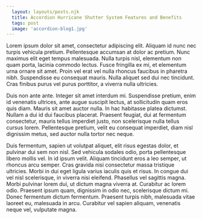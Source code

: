 ```yaml
---
  layout: layouts/posts.njk
  title: Accordion Hurricane Shutter System Features and Benefits
  tags: post
  image: 'accordion-blog1.jpg' 
---
```


Lorem ipsum dolor sit amet, consectetur adipiscing elit. Aliquam id nunc nec turpis vehicula pretium. Pellentesque accumsan at dolor ac pretium. Nunc maximus elit eget tempus malesuada. Nulla turpis nisl, elementum non quam porta, lacinia commodo lectus. Fusce fringilla ex mi, et elementum urna ornare sit amet. Proin vel erat vel nulla rhoncus faucibus in pharetra nibh. Suspendisse eu consequat mauris. Nulla aliquet sed dui nec tincidunt. Cras finibus purus vel purus porttitor, a viverra nulla ultricies.

Duis non ante ante. Integer sit amet interdum mi. Suspendisse pretium, enim id venenatis ultrices, ante augue suscipit lectus, at sollicitudin quam eros quis diam. Mauris sit amet auctor nulla. In hac habitasse platea dictumst. Nullam a dui id dui faucibus placerat. Praesent feugiat, dui at fermentum consectetur, mauris tellus imperdiet justo, non scelerisque nulla tellus cursus lorem. Pellentesque pretium, velit eu consequat imperdiet, diam nisl dignissim metus, sed auctor nulla tortor nec neque.

Duis fermentum, sapien ut volutpat aliquet, elit risus egestas dolor, et pulvinar dui sem non nisl. Sed vehicula sodales odio, porta pellentesque libero mollis vel. In id ipsum velit. Aliquam tincidunt eros a leo semper, ut rhoncus arcu semper. Cras gravida nisi consectetur massa tristique ultricies. Morbi in dui eget ligula varius iaculis quis et risus. In congue dui vel nisl scelerisque, in viverra nisi eleifend. Phasellus vel sagittis magna. Morbi pulvinar lorem dui, ut dictum magna viverra at. Curabitur ac lorem odio. Praesent ipsum quam, dignissim in odio nec, scelerisque dictum mi. Donec fermentum dictum fermentum. Praesent turpis nibh, malesuada vitae laoreet eu, malesuada in arcu. Curabitur vel sapien aliquam, venenatis neque vel, vulputate magna.
